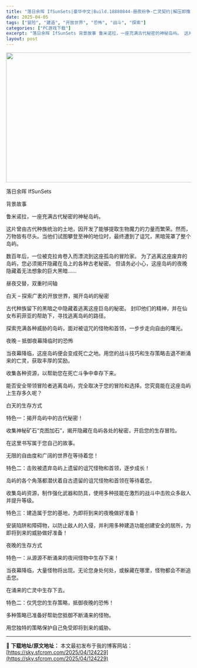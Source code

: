 ```yaml
---
title: "落日余晖 IfSunSets|豪华中文|Build.18880844-昼夜纷争-亡灵契约|解压即撸|"
date: 2025-04-05
tags: ["冒险", "建造", "开放世界", "恐怖", "战斗", "探索"]
categories: ["PC游戏下载"]
excerpt: "落日余晖 IfSunSets 背景故事 鲁米诺拉，一座充满古代秘密的神秘岛屿。 这片曾由古代种族统治的土地，因开发了能够提取生物魔力的力量而繁荣。然而，万物皆有尽头。当他们试图攀登至神的地位时，最终遭到了诅咒，黑暗笼罩了整个岛屿。 数百年后，一位被克拉肯卷入而漂流到这座孤岛的冒险家。 为了逃离这座废&hellip;"
layout: post
---
```


<img class="aligncenter size-full wp-image-124215" src="https://sky.sfcrom.com/wp-content/uploads/2025/04/2025040508151092.webp" alt="" width="616" height="353" />

落日余晖 IfSunSets

背景故事

鲁米诺拉，一座充满古代秘密的神秘岛屿。

这片曾由古代种族统治的土地，因开发了能够提取生物魔力的力量而繁荣。然而，万物皆有尽头。当他们试图攀登至神的地位时，最终遭到了诅咒，黑暗笼罩了整个岛屿。

数百年后，一位被克拉肯卷入而漂流到这座孤岛的冒险家。 为了逃离这座废弃的岛屿，您必须揭开隐藏在岛上的各种古老秘密。 但请务必小心，这座岛屿的夜晚隐藏着无法想象的巨大黑暗……

昼夜交替，双重时间轴

白天 – 探索广袤的开放世界，揭开岛屿的秘密

古代种族留下的黑暗之中隐藏着逃离这座巨岛的秘密。 封印他们的精神，并在仙女布莉菲亚的帮助下，寻找逃离岛屿的路径。

探索充满各种威胁的岛屿，面对被诅咒的怪物和首领，一步步走向自由的曙光。

夜晚 – 抵御夜幕降临时的恐怖

当夜幕降临，这座岛屿便会变成死亡之地。用您的战斗技巧和生存策略击退不断涌来的亡灵，获取丰厚的奖励。

收集各种资源，以帮助您在死亡斗争中幸存下来。

能否安全带领冒险者逃离岛屿，完全取决于您的冒险和选择。您究竟能在这座岛屿上生存多久呢？

白天的生存方式

特色一：揭开岛屿中的古代秘密！

收集神秘矿石“克图加石”，揭开隐藏在岛屿各处的秘密，开启您的生存冒险。

在这里书写属于您自己的故事。

无限的自由度和广阔的世界在等待着您！

特色二：击败被遗弃岛屿上遗留的诅咒怪物和首领，逐步成长！

岛屿的各个角落都潜伏着自古遗留的诅咒怪物和首领在等待着您。

收集岛屿资源，制作强化武器和防具，使用多种技能在激烈的战斗中击败众多敌人并提升等级。

特色三：建造属于您的基地，为即将到来的夜晚做好准备！

安装陷阱和障碍物，以防止敌人的入侵，并利用多种建造功能创建安全的居所，为即将到来的威胁做好准备！

夜晚的生存方式

特色一：从源源不断涌来的夜间怪物中生存下来！

当夜幕降临，大量怪物将出现。无论您身处何处，或躲藏在哪里，怪物都会不断追击您。

在涌来的亡灵中生存下去。

特色二：仅凭您的生存策略，抵御夜晚的恐怖！

多种策略已准备好帮助您抵御不断涌来的怪物。

用您独特的策略保护自己免受即将到来的威胁。

---
📖 **下载地址/原文地址：** 本文最初发布于我的博客网站：[https://sky.sfcrom.com/2025/04/124229](https://sky.sfcrom.com/2025/04/124229)
